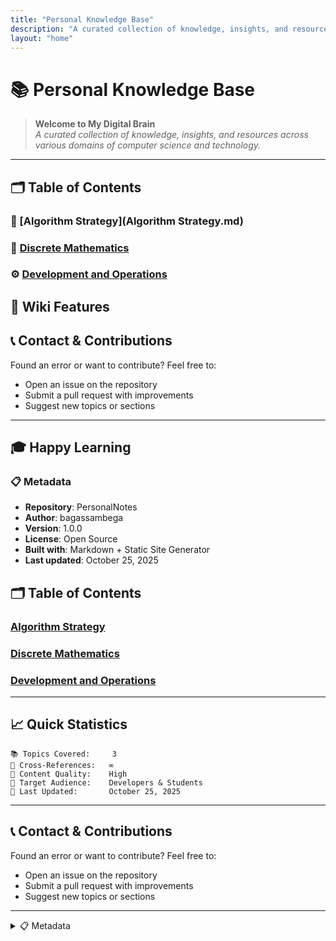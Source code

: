 ```yaml
---
title: "Personal Knowledge Base"
description: "A curated collection of knowledge, insights, and resources across various domains of computer science and technology"
layout: "home"
---
```


# 📚 Personal Knowledge Base

> **Welcome to My Digital Brain**  
> _A curated collection of knowledge, insights, and resources across various domains of computer science and technology._

---

## 🗂️ Table of Contents

### 🧠 [Algorithm Strategy](Algorithm Strategy.md)

### 🔢 [Discrete Mathematics](Discrete%20Mathematics.md)

### ⚙️ [Development and Operations](Development%20and%20Operations.md)

## 🌟 Wiki Features

<!-- ## 📈 Quick Statistics

```text
📚 Topics Covered:     3
🔗 Cross-References:   ∞
📝 Content Quality:    High
🎯 Target Audience:    Developers & Students
📅 Last Updated:       October 25, 2025
```

---

## 🚀 Getting Started

1. **🎯 Choose a Topic**: Browse the sections above to find what interests you
2. **📖 Explore Content**: Dive deep into comprehensive notes and examples
3. **💻 Practice**: Work through provided exercises and code samples
4. **🤝 Contribute**: Suggest improvements or report issues

---

## 🎨 Styling Guide

This wiki uses the following conventions:

- **📚 Emojis**: Visual indicators for different content types
- **`Code blocks`**: For code snippets and technical terms
- **> Blockquotes**: For important notes and highlights
- **Tables**: For structured information
- **Numbered lists**: For step-by-step instructions
- **Bullet points**: For feature lists and summaries

---

## 🔗 Navigation Tips

- Use **Ctrl+F** (Cmd+F on Mac) to search within pages
- Follow **hyperlinks** to explore related topics
- Check the **Table of Contents** for quick navigation
- Use **browser bookmarks** for frequently accessed sections

---

## 💡 Knowledge Principle

> *"The more that you read, the more things you will know.
> The more that you learn, the more places you'll go."*
> — **Dr. Seuss**

--- -->

## 📞 Contact & Contributions

Found an error or want to contribute? Feel free to:

- Open an issue on the repository
- Submit a pull request with improvements
- Suggest new topics or sections

---

## 🎓 Happy Learning

### 📋 Metadata

- **Repository**: PersonalNotes
- **Author**: bagassambega
- **Version**: 1.0.0
- **License**: Open Source
- **Built with**: Markdown + Static Site Generator
- **Last updated**: October 25, 2025

## 🗂️ Table of Contents

### [Algorithm Strategy](Algorithm%20Strategy.md)

### [Discrete Mathematics](Discrete%20Mathematics.md)

### [Development and Operations](Development%20and%20Operations.md)

---

## 📈 Quick Statistics

```
📚 Topics Covered:     3
🔗 Cross-References:   ∞
📝 Content Quality:    High
🎯 Target Audience:    Developers & Students
📅 Last Updated:       October 25, 2025
```

---

## 📞 Contact & Contributions

Found an error or want to contribute? Feel free to:

- Open an issue on the repository
- Submit a pull request with improvements
- Suggest new topics or sections

---

<details>
<summary>📋 Metadata</summary>

- **Repository**: PersonalNotes
- **Author**: bagassambega
- **Version**: 1.0.0
- **License**: Open Source
- **Built with**: Markdown + Static Site Generator
- **Last updated**: October 25, 2025

</details>
